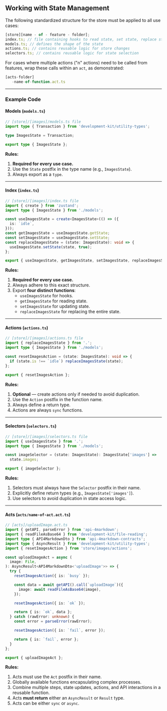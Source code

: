 ## Working with State Management

The following standardized structure for the store must be applied to all use cases:

```typescript
[store][name - of - feature - folder];
index.ts; // file containing hooks to read state, set state, replace state + initialization logic
models.ts; // defines the shape of the state
actions.ts; // contains reusable logic for store changes
selectors.ts; // contains reusable logic for state selection
```

For cases where multiple actions ("n" actions) need to be called from features, wrap these calls within an `act`, as demonstrated:

```typescript
[acts-folder]
   -name-of-function.act.ts
```

---

### Example Code

#### Models (`models.ts`)

```typescript
// [store]/[images]/models.ts file
import type { Transaction } from 'development-kit/utility-types';

type ImagesState = Transaction;

export type { ImagesState };
```

**Rules:**

1. **Required for every use case.**
2. Use the `State` postfix in the type name (e.g., `ImagesState`).
3. Always export as a `type`.

---

#### Index (`index.ts`)

```typescript
// [store]/[images]/index.ts file
import { create } from 'zustand';
import type { ImagesState } from './models';

const useImagesState = create<ImagesState>(() => ({
  is: `idle`,
}));
const getImagesState = useImagesState.getState;
const setImagesState = useImagesState.setState;
const replaceImagesState = (state: ImagesState): void => {
  useImagesState.setState(state, true);
};

export { useImagesState, getImagesState, setImagesState, replaceImagesState };
```

**Rules:**

1. **Required for every use case.**
2. Always adhere to this exact structure.
3. Export **four distinct functions**:
   - `useImagesState` for hooks.
   - `getImagesState` for reading state.
   - `setImagesState` for updating state.
   - `replaceImagesState` for replacing the entire state.

---

#### Actions (`actions.ts`)

```typescript
// [store]/[images]/actions.ts file
import { replaceImagesState } from '.';
import type { ImagesState } from './models';

const resetImagesAction = (state: ImagesState): void => {
  if (state.is !== `idle`) replaceImagesState(state);
};

export { resetImagesAction };
```

**Rules:**

1. **Optional** — create actions only if needed to avoid duplication.
2. Use the `Action` postfix in the function name.
3. Always define a return type.
4. Actions are always `sync` functions.

---

#### Selectors (`selectors.ts`)

```typescript
// [store]/[images]/selectors.ts file
import { useImagesState } from '.';
import type { ImagesState } from './models';

const imageSelector = (state: ImagesState): ImagesState['images'] =>
  state.images;

export { imageSelector };
```

**Rules:**

1. Selectors must always have the `Selector` postfix in their name.
2. Explicitly define return types (e.g., `ImagesState['images']`).
3. Use selectors to avoid duplication in state access logic.

---

#### Acts (`acts/name-of-act.act.ts`)

```typescript
// [acts]/uploadImage.act.ts
import { getAPI, parseError } from 'api-4markdown';
import { readFileAsBase64 } from 'development-kit/file-reading';
import type { API4MarkdownDto } from 'api-4markdown-contracts';
import type { AsyncResult } from 'development-kit/utility-types';
import { resetImagesAction } from 'store/images/actions';

const uploadImageAct = async (
  image: File,
): AsyncResult<API4MarkdownDto<'uploadImage'>> => {
  try {
    resetImagesAction({ is: `busy` });

    const data = await getAPI().call(`uploadImage`)({
      image: await readFileAsBase64(image),
    });

    resetImagesAction({ is: `ok` });

    return { is: `ok`, data };
  } catch (rawError: unknown) {
    const error = parseError(rawError);

    resetImagesAction({ is: `fail`, error });

    return { is: `fail`, error };
  }
};

export { uploadImageAct };
```

**Rules:**

1. Acts must use the `Act` postfix in their name.
2. Globally available functions encapsulating complex processes.
3. Combine multiple steps, state updates, actions, and API interactions in a reusable function.
4. Acts **must return** either an `AsyncResult` or `Result` type.
5. Acts can be either `sync` or `async`.

